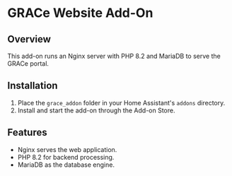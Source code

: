 # GRACe Website Add-On

## Overview
This add-on runs an Nginx server with PHP 8.2 and MariaDB to serve the GRACe portal.

## Installation
1. Place the `grace_addon` folder in your Home Assistant's `addons` directory.
2. Install and start the add-on through the Add-on Store.

## Features
- Nginx serves the web application.
- PHP 8.2 for backend processing.
- MariaDB as the database engine.
